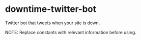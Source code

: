 # downtime-twitter-bot
Twitter bot that tweets when your site is down. 

NOTE: Replace constants with relevant information before using.
